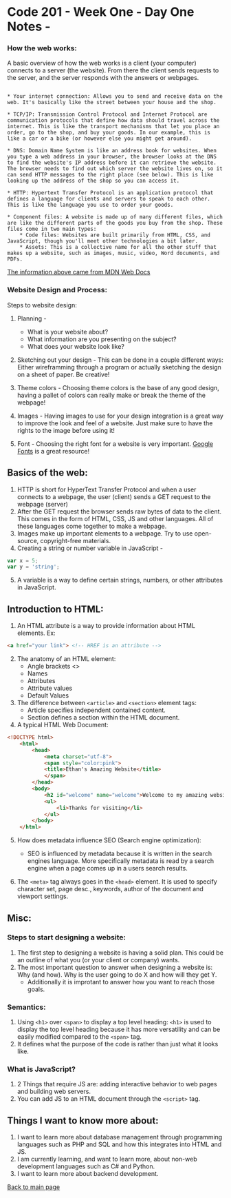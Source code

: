 # Code 201 - Week One - Day One Notes -

### How the web works:

A basic overview of how the web works is a client (your computer) connects to a server (the website). From there the client sends requests to the server, and the server responds with the answers or webpages.

```In addition to the client and the server, we also need to say hello to:

* Your internet connection: Allows you to send and receive data on the web. It's basically like the street between your house and the shop.

* TCP/IP: Transmission Control Protocol and Internet Protocol are communication protocols that define how data should travel across the internet. This is like the transport mechanisms that let you place an order, go to the shop, and buy your goods. In our example, this is like a car or a bike (or however else you might get around).

* DNS: Domain Name System is like an address book for websites. When you type a web address in your browser, the browser looks at the DNS to find the website's IP address before it can retrieve the website. The browser needs to find out which server the website lives on, so it can send HTTP messages to the right place (see below). This is like looking up the address of the shop so you can access it.

* HTTP: Hypertext Transfer Protocol is an application protocol that defines a language for clients and servers to speak to each other. This is like the language you use to order your goods.

* Component files: A website is made up of many different files, which are like the different parts of the goods you buy from the shop. These files come in two main types:
    * Code files: Websites are built primarily from HTML, CSS, and JavaScript, though you'll meet other technologies a bit later.
    * Assets: This is a collective name for all the other stuff that makes up a website, such as images, music, video, Word documents, and PDFs.
```
[The information above came from MDN Web Docs](https://developer.mozilla.org/en-US/docs/Learn/Getting_started_with_the_web/How_the_Web_works)

### Website Design and Process:

Steps to website design:
1. Planning -
    * What is your website about?
    * What information are you presenting on the subject?
    * What does your website look like?

2. Sketching out your design -
This can be done in a couple different ways: Either wireframming through a program or actually sketching the design on a sheet of paper. Be creative!

3. Theme colors -
Choosing theme colors is the base of any good design, having a pallet of colors can really make or break the theme of the webpage!

4. Images -
Having images to use for your design integration is a great way to improve the look and feel of a website. Just make sure to have the rights to the image before using it!

5. Font -
Choosing the right font for a website is very important. [Google Fonts](https://fonts.google.com/) is a great resource!

## Basics of the web:

1. HTTP is short for HyperText Transfer Protocol and when a user connects to a webpage, the user (client) sends a GET request to the webpage (server)
2. After the GET request the browser sends raw bytes of data to the client. This comes in the form of HTML, CSS, JS and other languages. All of these languages come together to make a webpage.
3. Images make up important elements to a webpage. Try to use open-source, copyright-free materials.
4. Creating a string or number variable in JavaScript -
```js
var x = 5;
var y = 'string';
```
5. A variable is a way to define certain strings, numbers, or other attributes in JavaScript. 

## Introduction to HTML:

1. An HTML attribute is a way to provide information about HTML elements. Ex:
```HTML
<a href="your link"> <!-- HREF is an attribute -->
```
2. The anatomy of an HTML element:
    * Angle brackets <>
    * Names
    * Attributes
    * Attribute values
    * Default Values
3. The difference between ```<article>``` and ```<section>``` element tags:
    * Article specifies independent contained content.
    * Section defines a section within the HTML document.
4. A typical HTML Web Document:
```HTML
<!DOCTYPE html>
    <html>
        <head>
            <meta charset="utf-8">
            <span style="color:pink">
            <title>Ethan's Amazing Website</title>
            </span>
        </head>
        <body>
            <h2 id="welcome" name="welcome">Welcome to my amazing website</h2>
            <ul>
                <li>Thanks for visiting</li>
            </ul>
        </body> 
    </html>
```
5. How does metadata influence SEO (Search engine optimization):
    * SEO is influenced by metadata because it is written in the search engines language. More specifically metadata is read by a search engine when a page comes up in a users search results.

6. The ```<meta>``` tag always goes in the ```<head>``` element. It is used to specify character set, page desc., keywords, author of the document and viewport settings.

## Misc:

### Steps to start designing a website:

1. The first step to designing a website is having a solid plan. This could be an outline of what you (or your client or company) wants.
2. The most important question to answer when designing a website is: Why (and how). Why is the user going to do X and how will they get Y.
    * Additionally it is improtant to answer how you want to reach those goals.

### Semantics:

1. Using ```<h1>``` over ```<span>``` to display a top level heading: ```<h1>``` is used to display the top level heading because it has more versatility and can be easily modified compared to the ```<span>``` tag.
2. It defines what the purpose of the code is rather than just what it looks like.

### What is JavaScript?

1. 2 Things that require JS are: adding interactive behavior to web pages and building web servers.
2. You can add JS to an HTML document through the ```<script>``` tag.


## Things I want to know more about:

1. I want to learn more about database management through programming languages such as PHP and SQL and how this integrates into HTML and JS.
2. I am currently learning, and want to learn more, about non-web development languages such as C# and Python.
3. I want to learn more about backend development. 

[Back to main page](README.md)



